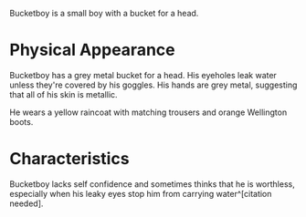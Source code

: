 Bucketboy is a small boy with a bucket for a head.

# Physical Appearance
Bucketboy has a grey metal bucket for a head. His eyeholes leak water unless they're covered by his goggles. His hands are grey metal, suggesting that all of his skin is metallic.

He wears a yellow raincoat with matching trousers and orange Wellington boots.

# Characteristics
Bucketboy lacks self confidence and sometimes thinks that he is worthless, especially when his leaky eyes stop him from carrying water^[citation needed].